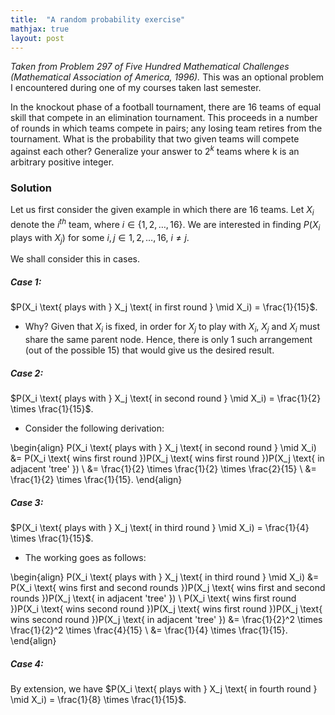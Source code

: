 ```yaml
---
title:  "A random probability exercise"
mathjax: true
layout: post
---
```


*Taken from Problem 297 of Five Hundred Mathematical Challenges (Mathematical Association of America, 1996).* This was an optional problem I encountered during one of my courses taken last semester.


In the knockout phase of a football tournament, there are 16 teams of equal skill
that compete in an elimination tournament. This proceeds in a number of rounds in which teams compete in
pairs; any losing team retires from the tournament. What is the probability
that two given teams will compete against each other? Generalize your answer to $2^k$ teams where k is an
arbitrary positive integer.


### Solution

Let us first consider the given example in which there are 16 teams. Let $X_i$ denote the $i^{th}$ team, where $i \in \{1,2,\ldots, 16\}$. We are interested in finding $P(X_i \text{ plays with } X_j)$ for some $i, j \in {1,2,\ldots, 16}$, $i \neq j$. 

We shall consider this in cases.

##### Case 1:
$P(X_i \text{ plays with } X_j \text{ in first round } \mid X_i) = \frac{1}{15}$.

- Why? Given that $X_i$ is fixed, in order for $X_j$ to play with $X_i$, $X_j$ and $X_i$ must share the same parent node. Hence, there is only 1 such arrangement (out of the possible 15) that would give us the desired result.


##### Case 2:
$P(X_i \text{ plays with } X_j \text{ in second round } \mid X_i) = \frac{1}{2} \times \frac{1}{15}$.

- Consider the following derivation:

\begin{align}
P(X_i \text{ plays with } X_j \text{ in second round } \mid X_i) &= P(X_i \text{ wins first round })P(X_j \text{ wins first round })P(X_j \text{ in adjacent 'tree' }) \\
&= \frac{1}{2} \times \frac{1}{2} \times \frac{2}{15} \\
&= \frac{1}{2} \times \frac{1}{15}.
\end{align}

##### Case 3:
$P(X_i \text{ plays with } X_j \text{ in third round } \mid X_i) = \frac{1}{4} \times \frac{1}{15}$.

- The working goes as follows:

\begin{align}
P(X_i \text{ plays with } X_j \text{ in third round } \mid X_i) &= P(X_i \text{ wins first and second rounds })P(X_j \text{ wins first and second rounds })P(X_j \text{ in adjacent 'tree' }) \\
P(X_i \text{ wins first round })P(X_i \text{ wins second round })P(X_j \text{ wins first round })P(X_j \text{ wins second round })P(X_j \text{ in adjacent 'tree' })
&= \frac{1}{2}^2 \times \frac{1}{2}^2 \times \frac{4}{15} \\
&= \frac{1}{4} \times \frac{1}{15}.
\end{align}

##### Case 4:

By extension, we have $P(X_i \text{ plays with } X_j \text{ in fourth round } \mid X_i) = \frac{1}{8} \times \frac{1}{15}$.




